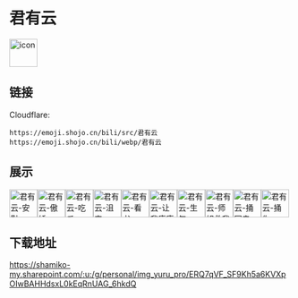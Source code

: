 # 君有云
<img src="https://emoji.shojo.cn/bili/src/君有云/icon.png" width="50" height="50" alt="icon">

## 链接
Cloudflare:
```
https://emoji.shojo.cn/bili/src/君有云
https://emoji.shojo.cn/bili/webp/君有云
```
## 展示
<img src="https://emoji.shojo.cn/bili/src/君有云/君有云-安慰.png" width="50" height="50" alt="君有云-安慰"><img src="https://emoji.shojo.cn/bili/src/君有云/君有云-傲娇.png" width="50" height="50" alt="君有云-傲娇"><img src="https://emoji.shojo.cn/bili/src/君有云/君有云-吃瓜.png" width="50" height="50" alt="君有云-吃瓜"><img src="https://emoji.shojo.cn/bili/src/君有云/君有云-沮丧.png" width="50" height="50" alt="君有云-沮丧"><img src="https://emoji.shojo.cn/bili/src/君有云/君有云-看书.png" width="50" height="50" alt="君有云-看书"><img src="https://emoji.shojo.cn/bili/src/君有云/君有云-让我康康.png" width="50" height="50" alt="君有云-让我康康"><img src="https://emoji.shojo.cn/bili/src/君有云/君有云-生气.png" width="50" height="50" alt="君有云-生气"><img src="https://emoji.shojo.cn/bili/src/君有云/君有云-师姐救我.png" width="50" height="50" alt="君有云-师姐救我"><img src="https://emoji.shojo.cn/bili/src/君有云/君有云-捅回去.png" width="50" height="50" alt="君有云-捅回去"><img src="https://emoji.shojo.cn/bili/src/君有云/君有云-捅你.png" width="50" height="50" alt="君有云-捅你">

## 下载地址

https://shamiko-my.sharepoint.com/:u:/g/personal/img_yuru_pro/ERQ7qVF_SF9Kh5a6KVXpOIwBAHHdsxL0kEqRnUAG_6hkdQ